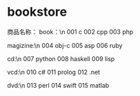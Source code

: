 # bookstore
商品名称：
book：\n
001 c
002 cpp
003 php

magizine:\n
004 obj-c
005 asp
006 ruby

cd:\n
007 python
008 haskell
009 lisp

vcd:\n
010 c#
011 prolog
012 .net

dvd:\n
013 perl
014 swift
015 matlab
